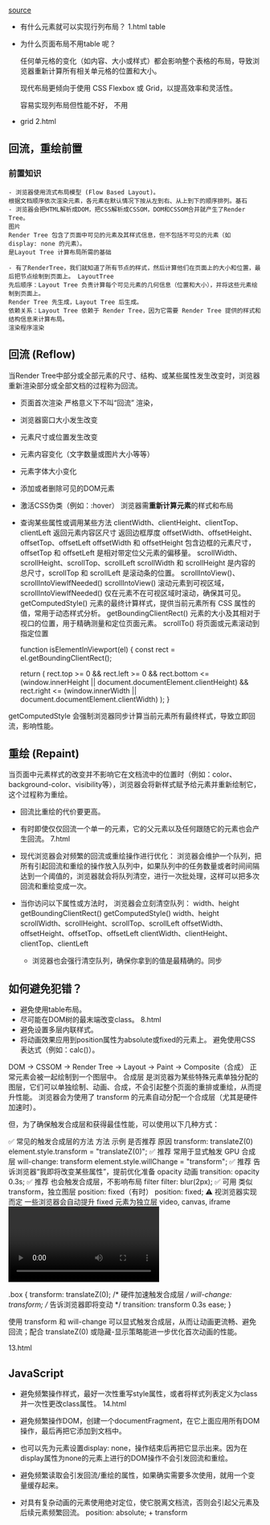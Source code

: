 [source](https://juejin.cn/post/6844903569087266823?searchId=20250626084427E6E9DD99524E129E3A26)

- 有什么元素就可以实现行列布局？
    1.html table
- 为什么页面布局不用table 呢？

    任何单元格的变化（如内容、大小或样式）都会影响整个表格的布局，导致浏览器重新计算所有相关单元格的位置和大小。

    现代布局更倾向于使用 CSS Flexbox 或 Grid，以提高效率和灵活性。

    容易实现列布局但性能不好， 不用

- grid 2.html

## 回流，重绘前置

### 前置知识
    - 浏览器使用流式布局模型 (Flow Based Layout)。
    根据文档顺序依次渲染元素，各元素在默认情况下按从左到右、从上到下的顺序排列。基石
    - 浏览器会把HTML解析成DOM，把CSS解析成CSSOM，DOM和CSSOM合并就产生了Render Tree。
    图片
    Render Tree 包含了页面中可见的元素及其样式信息，但不包括不可见的元素（如 display: none 的元素）。
    是Layout Tree 计算布局所需的基础

    - 有了RenderTree，我们就知道了所有节点的样式，然后计算他们在页面上的大小和位置，最后把节点绘制到页面上。 LayoutTree
    先后顺序：Layout Tree 负责计算每个可见元素的几何信息（位置和大小），并将这些元素绘制到页面上。
    Render Tree 先生成，Layout Tree 后生成。
    依赖关系：Layout Tree 依赖于 Render Tree，因为它需要 Render Tree 提供的样式和结构信息来计算布局。
    渲染程序渲染

## 回流 (Reflow)

当Render Tree中部分或全部元素的尺寸、结构、或某些属性发生改变时，浏览器重新渲染部分或全部文档的过程称为回流。
- 页面首次渲染 严格意义下不叫“回流” 渲染，
- 浏览器窗口大小发生改变
- 元素尺寸或位置发生改变
- 元素内容变化（文字数量或图片大小等等）
- 元素字体大小变化
- 添加或者删除可见的DOM元素
- 激活CSS伪类（例如：:hover） 浏览器需**重新计算元素**的样式和布局
- 查询某些属性或调用某些方法
    clientWidth、clientHeight、clientTop、clientLeft 返回元素内容区尺寸 返回边框厚度
    offsetWidth、offsetHeight、offsetTop、offsetLeft 
    offsetWidth 和 offsetHeight 包含边框的元素尺寸，offsetTop 和 offsetLeft 是相对带定位父元素的偏移量。
    scrollWidth、scrollHeight、scrollTop、scrollLeft
    scrollWidth 和 scrollHeight 是内容的总尺寸，scrollTop 和 scrollLeft 是滚动条的位置。
    scrollIntoView()、scrollIntoViewIfNeeded()
    scrollIntoView() 滚动元素到可视区域，scrollIntoViewIfNeeded() 仅在元素不在可视区域时滚动，确保其可见。
    getComputedStyle() 元素的最终计算样式，提供当前元素所有 CSS 属性的值，常用于动态样式分析。
    getBoundingClientRect() 元素的大小及其相对于视口的位置，用于精确测量和定位页面元素。
    scrollTo()  将页面或元素滚动到指定位置

    function isElementInViewport(el) {
  const rect = el.getBoundingClientRect();

  return (
    rect.top >= 0 &&
    rect.left >= 0 &&
    rect.bottom <= (window.innerHeight || document.documentElement.clientHeight) &&
    rect.right <= (window.innerWidth || document.documentElement.clientWidth)
  );
}

getComputedStyle 会强制浏览器同步计算当前元素所有最终样式，导致立即回流，影响性能。

## 重绘 (Repaint)
当页面中元素样式的改变并不影响它在文档流中的位置时（例如：color、background-color、visibility等），浏览器会将新样式赋予给元素并重新绘制它，这个过程称为重绘。

- 回流比重绘的代价要更高。
- 有时即使仅仅回流一个单一的元素，它的父元素以及任何跟随它的元素也会产生回流。
  7.html

- 现代浏览器会对频繁的回流或重绘操作进行优化：
  浏览器会维护一个队列，把所有引起回流和重绘的操作放入队列中，如果队列中的任务数量或者时间间隔达到一个阈值的，浏览器就会将队列清空，进行一次批处理，这样可以把多次回流和重绘变成一次。

- 当你访问以下属性或方法时， 浏览器会立刻清空队列：
  width、height
  getBoundingClientRect()
  getComputedStyle()
  width、height
  scrollWidth、scrollHeight、scrollTop、scrollLeft
  offsetWidth、offsetHeight、offsetTop、offsetLeft
  clientWidth、clientHeight、clientTop、clientLeft

  - 浏览器也会强行清空队列，确保你拿到的值是最精确的。同步

## 如何避免犯错？
  - 避免使用table布局。
  - 尽可能在DOM树的最末端改变class。 8.html
  - 避免设置多层内联样式。
  - 将动画效果应用到position属性为absolute或fixed的元素上。
  避免使用CSS表达式（例如：calc()）。


DOM → CSSOM → Render Tree → Layout → Paint → Composite（合成）
正常元素会被一起绘制到一个图层中。
合成层 是浏览器为某些特殊元素单独分配的图层，它们可以单独绘制、动画、合成，不会引起整个页面的重排或重绘，从而提升性能。
浏览器会为使用了 transform 的元素自动分配一个合成层（尤其是硬件加速时）。

但，为了确保触发合成层和获得最佳性能，可以使用以下几种方式：

✅ 常见的触发合成层的方法
方法	示例	是否推荐	原因
transform: translateZ(0)	element.style.transform = "translateZ(0)";	✅ 推荐	常用于显式触发 GPU 合成层
will-change: transform	element.style.willChange = "transform";	✅ 推荐	告诉浏览器“我即将改变某些属性”，提前优化准备
opacity 动画	transition: opacity 0.3s;	✅ 推荐	也会触发合成层，不影响布局
filter	filter: blur(2px);	✅ 可用	类似 transform，独立图层
position: fixed（有时）	position: fixed;	⚠️ 视浏览器实现而定	一些浏览器会自动提升 fixed 元素为独立层
video, canvas, iframe	<video> 标签等	✅ 自动合成层	原生元素通常默认是独立层
opacity: 0 + display: none/block	先隐藏再显示	❌ 不一定触发合成层，但能防止首次闪烁	


.box {
  transform: translateZ(0); /* 硬件加速触发合成层 */
  will-change: transform;   /* 告诉浏览器即将变动 */
  transition: transform 0.3s ease;
}

使用 transform 和 will-change 可以显式触发合成层，从而让动画更流畅、避免回流；配合 translateZ(0) 或隐藏-显示策略能进一步优化首次动画的性能。

13.html 

## JavaScript

- 避免频繁操作样式，最好一次性重写style属性，或者将样式列表定义为class并一次性更改class属性。
  14.html
  
- 避免频繁操作DOM，创建一个documentFragment，在它上面应用所有DOM操作，最后再把它添加到文档中。
- 也可以先为元素设置display: none，操作结束后再把它显示出来。因为在display属性为none的元素上进行的DOM操作不会引发回流和重绘。
- 避免频繁读取会引发回流/重绘的属性，如果确实需要多次使用，就用一个变量缓存起来。
- 对具有复杂动画的元素使用绝对定位，使它脱离文档流，否则会引起父元素及后续元素频繁回流。
  position: absolute; + transform 
